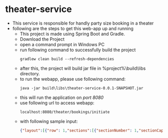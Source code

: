 # theater-service

* This service is responsible for handly party size booking in a theater
* following are the steps to get this web-app up and running
  * This project is made using Spring Boot and Gradle.
  * Download the Project
  * open a command prompt in Windows PC
  * run following command to successfully build the project
    ```
    gradlew clean build --refresh-dependencies
    ```
  * after this, the project will build jar file in %project%\build\libs directory.
  * to run the webapp, please use following command:
    ```
    java -jar build\libs\theater-service-0.0.1-SNAPSHOT.jar
    ```
  * this will run the application on *port 8080*
  * use following url to access webapp:
    ```
    localhost:8080/theater/bookings/initiate
    ```
  * with following sample input:
    ```JSON
    {"layout":[{"row": 1,"sections":[{"sectionNumber": 1,"sectionCapacity": 6},{"sectionNumber": 2,"sectionCapacity": 6}]},      {"row": 2,"sections":[{"sectionNumber": 1,"sectionCapacity": 3},{"sectionNumber": 2,"sectionCapacity": 5},      {"sectionNumber": 3,"sectionCapacity": 5},{"sectionNumber": 3,"sectionCapacity": 3}]},{"row": 3,"sections":[{"sectionNumber": 1,"sectionCapacity": 4},{"sectionNumber": 2,"sectionCapacity": 6},      {"sectionNumber": 3,"sectionCapacity": 6},{"sectionNumber": 3,"sectionCapacity": 4}]},{"row": 4,"sections":[{"sectionNumber": 1,"sectionCapacity": 2},{"sectionNumber": 2,"sectionCapacity": 8},      {"sectionNumber": 3,"sectionCapacity": 8},{"sectionNumber": 3,"sectionCapacity": 2}]},{"row": 5,"sections":[{"sectionNumber": 1,"sectionCapacity": 6},{"sectionNumber": 2,"sectionCapacity": 6}]}],"guests":[{"guestName": "Smith","bookingRequest": 2},{"guestName": "Jones","bookingRequest": 5},{"guestName": "Davis","bookingRequest": 6},{"guestName": "Wilson","bookingRequest": 100},{"guestName": "Johnson","bookingRequest": 3},{"guestName": "Williams","bookingRequest": 4},{"guestName": "Brown","bookingRequest": 8},{"guestName": "Miller","bookingRequest": 12}]}
    ```
